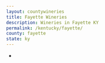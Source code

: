 ```yaml
---
layout: countywineries
title: Fayette Wineries
description: Wineries in Fayette KY
permalink: /kentucky/fayette/
county: fayette
state: ky
---
```

-
